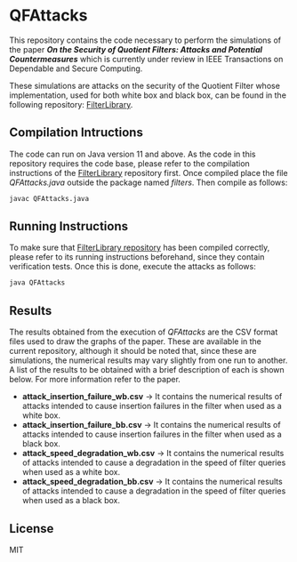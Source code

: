# QFAttacks

This repository contains the code necessary to perform the simulations of the paper ***On the Security of Quotient Filters: Attacks and Potential Countermeasures*** which is currently under review in IEEE Transactions on Dependable and Secure Computing.

These simulations are attacks on the security of the Quotient Filter whose implementation, used for both white box and black box, can be found in the following repository: [FilterLibrary](https://github.com/nivdayan/FilterLibrary).

## Compilation Intructions

The code can run on Java version 11 and above.
As the code in this repository requires the code base, please refer to the compilation instructions of the [FilterLibrary](https://github.com/nivdayan/FilterLibrary) repository first. Once compiled place the file *QFAttacks.java* outside the package named *filters*. Then compile as follows:

```sh
javac QFAttacks.java
```

## Running Instructions
To make sure that [FilterLibrary repository](https://github.com/nivdayan/FilterLibrary) has been compiled correctly, please refer to its running instructions beforehand, since they contain verification tests. Once this is done, execute the attacks as follows:

```sh
java QFAttacks
```

## Results
The results obtained from the execution of *QFAttacks* are the CSV format files used to draw the graphs of the paper. These are available in the current repository, although it should be noted that, since these are simulations, the numerical results may vary slightly from one run to another.  
A list of the results to be obtained with a brief description of each is shown below. For more information refer to the paper.
- **attack_insertion_failure_wb.csv**   &#8594;   It contains the numerical results of attacks intended to cause insertion failures in the filter when used as a white box.
- **attack_insertion_failure_bb.csv**   &#8594;   It contains the numerical results of attacks intended to cause insertion failures in the filter when used as a black box.
- **attack_speed_degradation_wb.csv**   &#8594;   It contains the numerical results of attacks intended to cause a degradation in the speed of filter queries when used as a white box.
- **attack_speed_degradation_bb.csv**   &#8594;   It contains the numerical results of attacks intended to cause a degradation in the speed of filter queries when used as a black box.

## License

MIT
